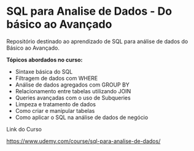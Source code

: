 #  SQL para Analise de Dados - Do básico ao Avançado

Repositório destinado ao aprendizado de SQL para análise de dados do Básico ao Avançado. 

**Tópicos abordados no curso:**

* Sintaxe básica do SQL
* Filtragem de dados com  WHERE
* Análise de dados agregados com GROUP BY
* Relacionamento entre tabelas utilizando JOIN
* Queries avançadas com o uso de Subqueries
* Limpeza e tratamento de dados
* Como criar e manipular tabelas
* Como aplicar o SQL na análise de dados de negócio

<a src ="https://www.udemy.com/course/sql-para-analise-de-dados/"> Link do Curso</a>

https://www.udemy.com/course/sql-para-analise-de-dados/